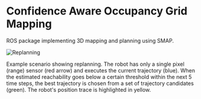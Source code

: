 # Confidence Aware Occupancy Grid Mapping
ROS package implementing 3D mapping and planning using SMAP.

![Replanning](replanning.gif)

Example scenario showing replanning. The robot has only a single pixel (range) sensor (red arrow)
and executes the current trajectory (blue). When the estimated reachability goes below a certain threshold
within the next 5 time steps, the best trajectory is chosen from a set of trajectory candidates (green).
The robot's position trace is highlighted in yellow.

